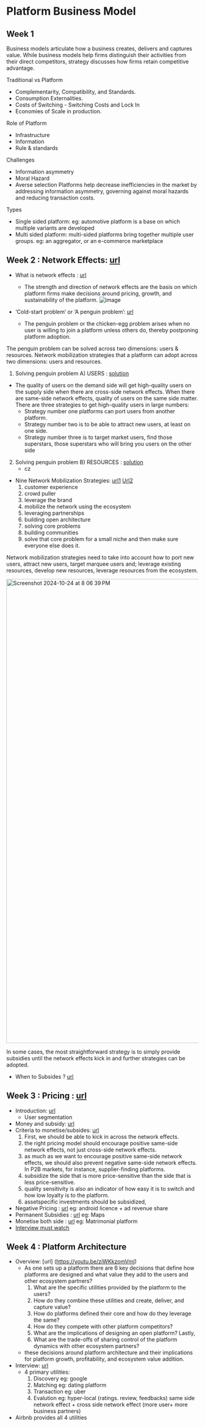 # Platform Business Model

## Week 1

Business models articulate how a business creates, delivers and captures value. While business models help firms distinguish their activities from their direct competitors, strategy discusses how firms retain competitive advantage. 

Traditional vs Platform
- Complementarity, Compatibility, and Standards.
- Consumption Externalities.
- Costs of Switching - Switching Costs and Lock In
- Economies of Scale in production.

Role of Platform
- Infrastructure
- Information
- Rule & standards

Challenges
- Information asymmetry
- Moral Hazard
- Averse selection
Platforms help decrease inefficiencies in the market by addressing information asymmetry, governing against moral hazards and reducing transaction costs. 

Types
- Single sided platform: eg: automotive platform is a base on which multiple variants are developed
- Multi sided platform: multi-sided platforms bring together multiple user groups. eg:  an aggregator, or an e-commerce marketplace

## Week 2 : Network Effects: [url](https://youtu.be/t6iDZEnm1mw)
- What is network effects : [url](https://youtu.be/hTgCAn-9CMc)
    - The strength and direction of network effects are the basis on which platform firms make decisions around pricing, growth, and sustainability of the platform.
![image](https://github.com/user-attachments/assets/5c8fa243-bd64-47cf-9976-6f1ee570c3a1)

- ‘Cold-start problem’ or ‘A penguin problem’:  [url](https://youtu.be/jWUEZB_jbxI)
    - The penguin problem or the chicken-egg problem arises when no user is willing to join a platform unless others do, thereby postponing platform adoption.

The penguin problem can be solved across two dimensions: users & resources. 
Network mobilization strategies that a platform can adopt across two dimensions: users and resources.
1. Solving penguin problem  A) USERS : [solution](https://youtu.be/5JNRT5exBJU)
- The quality of users on the demand side will get high-quality users on the supply side when there are cross-side network effects. When there are same-side network effects, quality of users on the same side matter. There are three strategies to get high-quality users in large numbers:
    - Strategy number one platforms can port users from another platform.
    - Strategy number two is to be able to attract new users, at least on one side.
    - Strategy number three is to target market users, find those superstars, those superstars who will bring you users on the other side
2. Solving penguin problem  B) RESOURCES : [solution](https://youtu.be/B5nn_Kb3FPg)
    - cz
- Nine Network Mobilization Strategies: [url1](https://youtu.be/MdTMRnRJ0z0) [Url2](https://youtu.be/aEM3sqv2K5U)
    1. customer experience
    2. crowd puller
    3. leverage the brand
    4. mobilize the network using the ecosystem
    5. leveraging partnerships
    6. building open architecture
    7. solving core problems
    8. building communities
    9. solve that core problem for a small niche and then make sure everyone else does it.

Network mobilization strategies need to take into account how to port new users, attract new users, target marquee users and; leverage existing resources, develop new resources, leverage resources from the ecosystem.

<img width="1213" alt="Screenshot 2024-10-24 at 8 06 39 PM" src="https://github.com/user-attachments/assets/fff2cd36-bc93-4509-986a-0a24b3fe7795">

 In some cases, the most straightforward strategy is to simply provide subsidies until the network effects kick in and further strategies can be adopted.
- When to Subsides ? [url](https://youtu.be/CUNLSCq4LE4)

## Week 3 : Pricing : [url](https://youtu.be/QBh0Oor7qJM)
- Introduction: [url](https://youtu.be/yYxsCvcQ2sY)
    - User segmentation
- Money and subsidy: [url](https://youtu.be/G51oEgbCmww)
- Criteria to monetise/subsides: [url](https://youtu.be/L5t_ecUxYHg)
    1. First, we should be able to kick in across the network effects.
    2. the right pricing model should encourage positive same-side network effects, not just cross-side network effects.
    3. as much as we want to encourage positive same-side network effects, we should also prevent negative same-side network effects. In P2B markets, for instance, supplier-finding platforms.
    4. subsidize the side that is more price-sensitive than the side that is less price-sensitive.
    5. quality sensitivity is also an indicator of how easy it is to switch and how low loyalty is to the platform.
    6. assetspecific investments should be subsidized,
- Negative Pricing : [url](https://youtu.be/wI2-EfVl79c) eg: android licence + ad revenue share
- Permanent Subsidies : [url](https://youtu.be/s45Eoy0I-Ww) eg: Maps
- Monetise both side : [url](https://youtu.be/q-wHaCWC8Wc) eg: Matrimonial platform
- [Interview must watch](https://youtu.be/NExY572Kyhk)

## Week 4 : Platform Architecture
- Overview: [url] (https://youtu.be/ziWKkzomVmI)
    - As one sets up a platform there are 6 key decisions that define how platforms are designed and what value they add to the users and other ecosystem partners?
        1. What are the specific utilities provided by the platform to the users?
        2. How do they combine these utilities and create, deliver, and capture value?
        3. How do platforms defined their core and how do they leverage the same?
        4. How do they compete with other platform competitors?
        5. What are the implications of designing an open platform? Lastly,
        6. What are the trade-offs of sharing control of the platform dynamics with other ecosystem partners?
    - these decisions around platform architecture and their implications for platform growth, profitability, and ecosystem value addition.
- Interview: [url](https://youtu.be/mzgoRVPscwk)
    - 4 primary utilities:
      1. Discovery eg: google
      2. Matching eg: dating platform
      3. Transaction eg: uber
      4. Evalution eg: hyper-local (ratings. review, feedbacks) same side network effect + cross side network effect (more user+ more business partners)
- Airbnb provides all 4 utilities
